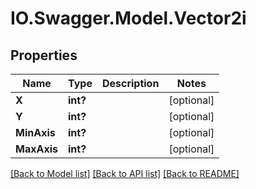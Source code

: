 # IO.Swagger.Model.Vector2i
## Properties

Name | Type | Description | Notes
------------ | ------------- | ------------- | -------------
**X** | **int?** |  | [optional] 
**Y** | **int?** |  | [optional] 
**MinAxis** | **int?** |  | [optional] 
**MaxAxis** | **int?** |  | [optional] 

[[Back to Model list]](../README.md#documentation-for-models) [[Back to API list]](../README.md#documentation-for-api-endpoints) [[Back to README]](../README.md)

